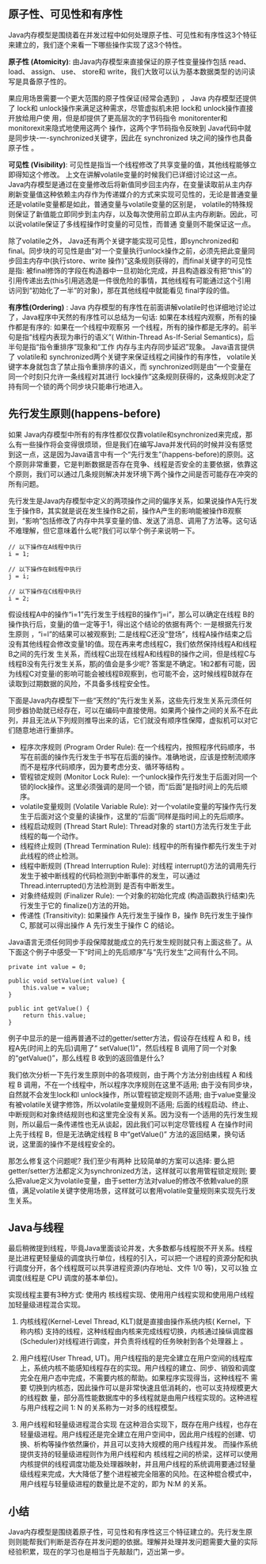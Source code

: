 
## 原子性、可见性和有序性
Java内存模型是围绕着在并发过程中如何处理原子性、可见性和有序性这3个特征来建立的，我们逐个来看一下哪些操作实现了这3个特性。

**原子性 (Atomicity)**: 由Java内存模型来直接保证的原子性变量操作包括 read、 load、 assign、 use、 store和 write，我们大致可以认为基本数据类型的访问读写是具备原子性的。

果应用场景需要一个更大范围的原子性保证(经常会遇到) ， Java 内存模型还提供了 lock和 unlock操作来满足这种需求，尽管虚拟机未把 lock和 unlock操作直接开放给用户使 用，但是却提供了更高层次的字节码指令 monitorenter和 monitorexit来隐式地使用这两个 操作，这两个字节码指令反映到 Java代码中就是同步块-一-synchronized关键字，因此在 synchronized 块之间的操作也具备原子性 。

**可见性 (Visibility)**: 可见性是指当一个线程修改了共享变量的值，其他线程能够立即得知这个修改。 上文在讲解volatile变量的时候我们已详细讨论过这一点。 Java内存模型是通过在变量修改后将新值同步回主内存，在变量读取前从主内存刷新变量值这种依赖主内存作为传递媒介的方式来实现可见性的，无论是普通变量还是volatile变量都是如此，普通变量与volatile变量的区别是， volatile的特殊规则保证了新值能立即同步到主内存，以及每次使用前立即从主内存刷新。因此，可以说volatile保证了多线程操作时变量的可见性，而普通 变量则不能保证这一点。

除了volatile之外， Java还有两个关键字能实现可见性，即synchronized和 final。同步块的可见性是由“对一个变量执行unlock操作之前，必须先把此变量同步回主内存中(执行store、write 操作)”这条规则获得的，而final关键字的可见性是指: 被final修饰的字段在构造器中一旦初始化完成，并且构造器没有把“this”的引用传递出去(this引用逃逸是一件很危险的事情，其他线程有可能通过这个引用访问到“初始化了一半”的对象)，那在其他线程中就能看见 final字段的值。

**有序性(Ordering)** : Java 内存模型的有序性在前面讲解volatile时也详细地讨论过了，Java程序中天然的有序性可以总结为一句话: 如果在本线程内观察，所有的操作都是有序的: 如果在一个线程中观察另 一个线程，所有的操作都是无序的。前半句是指“线程内表现为串行的语义”( Within-Thread As-If-Serial Semantics)，后半句是指“指令重排序”现象和“工作 内存与主内存同步延迟”现象。
Java语言提供了 volatile和 synchronized两个关键字来保证线程之间操作的有序性，
volatile关键字本身就包含了禁止指令重排序的语义，而 synchronized则是由“一个变量在同一个时刻只允许一条线程对其进行 lock操作”这条规则获得的，这条规则决定了持有同一个锁的两个同步块只能串行地进入。

## 先行发生原则(happens-before)
如果 Java内存模型中所有的有序性都仅仅靠volatile和synchronized来完成，那么有一些操作将会变得很烦琐，但是我们在编写Java并发代码的时候并没有感觉到这一点，这是因为Java语言中有一个“先行发生”(happens-before)的原则。这个原则非常重要，它是判断数据是否存在竞争、线程是否安全的主要依据，依靠这个原则，我们可以通过几条规则解决并发环境下两个操作之间是否可能存在冲突的所有问题。

先行发生是Java内存模型中定义的两项操作之间的偏序关系，如果说操作A先行发生于操作B，其实就是说在发生操作B之前，操作A产生的影响能被操作B观察到，“影响”包括修改了内存中共享变量的值、发送了消息、调用了方法等。这句话不难理解，但它意味着什么呢?我们可以举个例子来说明一下。
```
// 以下操作在A线程中执行
i = 1;

// 以下操作在B线程中执行
j = i;

// 以下操作在C线程中执行
i = 2;
```
假设线程A中的操作“i=1”先行发生于线程B的操作“j=i”，那么可以确定在线程 B的操作执行后，变量j的值一定等于1，得出这个结论的依据有两个: 一是根据先行发生原则 ，“i=l”的结果可以被观察到; 二是线程C还没“登场”，线程A操作结束之后没有其他线程会修改变量1的值。现在再来考虑线程C，我们依然保持线程A和线程B之间的先行发 生关系，而线程C出现在线程A和线程B的操作之间，但是线程C与线程B没有先行发生关系，那j的值会是多少呢? 答案是不确定。1和2都有可能，因为线程C对变量i的影响可能会被线程B观察到，也可能不会，这时候线程B就存在读取到过期数据的风险，不具备多线程安全性。

下面是Java内存模型下一些“天然的”先行发生关系，这些先行发生关系元须任何同步器协助就已经存在，可以在编码中直接使用。如果两个操作之间的关系不在此列，并且无法从下列规则推导出来的话，它们就没有顺序性保障，虚拟机可以对它们随意地进行重排序。

* 程序次序规则 (Program Order Rule): 在一个线程内，按照程序代码顺序，书写在前面的操作先行发生于书写在后面的操作。准确地说，应该是控制流顺序而不是程序代码顺序，因为要考虑分支、循环等结构 。
* 管程锁定规则 (Monitor Lock Rule): 一个unlock操作先行发生于后面对同一个锁的lock操作。这里必须强调的是同一个锁，而“后面”是指时间上的先后顺序。
* volatile变量规则 (Volatile Variable Rule): 对一个volatile变量的写操作先行发生于后面对这个变量的读操作，这里的“后面”同样是指时间上的先后顺序。
* 线程启动规则 (Thread Start Rule): Thread对象的 start()方法先行发生于此线程的每一个动作。
* 线程终止规则 (Thread Termination Rule): 线程中的所有操作都先行发生于对此线程的终止检测。
* 线程中断规则 (Thread Interruption Rule): 对线程 interrupt()方法的调用先行发生于被中断线程的代码检测到中断事件的发生，可以通过 Thread.interrupted()方法检测到 是否有中断发生。
* 对象终结规则 (Finalizer Rule): 一个对象的初始化完成 (构造函数执行结束)先行发生于它的 finalize()方法的开始。
* 传递性 (Transitivity): 如果操作 A先行发生于操作 B，操作 B先行发生于操作 C, 那就可以得出操作 A 先行发生于操作 C 的结论。

Java语言无须任何同步手段保障就能成立的先行发生规则就只有上面这些了。从下面这个例子中感受一下“时间上的先后顺序”与“先行发生”之间有什么不同。
```
private int value = 0;

public void setValue(int value) {
    this.value = value;
}

public int getValue() {
    return this.value;
}
```
例子中显示的是一组再普通不过的getter/setter方法，假设存在线程 A 和 B，线程A先(时间上的先后)调用了“ setValue(1)”，然后线程 B 调用了同一个对象的“getValue()”，那么线程 B 收到的返回值是什么?

我们依次分析一下先行发生原则中的各项规则，由于两个方法分别由线程 A 和线程 B 调用，不在一个线程中，所以程序次序规则在这里不适用; 由于没有同步块，自然就不会发生lock和l unlock操作，所以管程锁定规则不适用; 由于value变量没有被volatile关键字修饰，所以volatile变量规则不适用; 后面的线程启动、终止、中断规则和对象终结规则也和这里完全没有关系。因为没有一个适用的先行发生规则，所以最后一条传递性也无从谈起，因此我们可以判定尽管线程 A 在操作时间上先于线程 B，但是无法确定线程 B 中“getValue()” 方法的返回结果，换句话说，这里面的操作不是线程安全的。

那怎么修复这个问题呢? 我们至少有两种 比较简单的方案可以选择: 要么把 getter/setter方法都定义为synchronized方法，这样就可以套用管程锁定规则; 要么把value定义为volatile变量，由于setter方法对value的修改不依赖value的原值，满足volatile关键字使用场景，这样就可以套用volatile变量规则来实现先行发生关系。

## Java与线程
最后稍微提到线程，毕竟Java里面谈论并发，大多数都与线程脱不开关系。线程是比进程更轻量级的调度执行单位，线程的引入，可以把一个进程的资源分配和执行调度分开，各个线程既可以共享进程资源(内存地址、文件 1/0 等)，又可以独 立调度(线程是 CPU 调度的基本单位)。

实现线程主要有3种方式: 使用内 核线程实现、使用用户线程实现和使用用户线程加轻量级进程混合实现。

1. 内核线程(Kernel-Level Thread, KLT)就是直接由操作系统内核( Kernel，下称内核) 支持的线程，这种线程由内核来完成线程切换，内核通过操纵调度器(Scheduler)对线程进行调度，并负责将线程的任务映射到各个处理器上 。

2. 用户线程(User Thread, UT)。用户线程指的是完全建立在用户空间的线程库上，系统内核不能感知线程存在的实现。用户线程的建立、同步、销毁和调度完全在用户态中完成，不需要内核的帮助。如果程序实现得当，这种线程不 需要 切换到内核态，因此操作可以是非常快速且低消耗的，也可以支持规模更大的线程数 量，部分高性能数据库中的多线程就是由用户线程实现的。这种进程与用户线程之间 1: N 的关系称为一对多的线程模型。

3. 用户线程和轻量级进程混合实现
在这种泪合实现下，既存在用户线程，也存在轻量级进程。用户线程还是完全建立在用户空间中，因此用户线程的创建、切换、析构等操作依然廉价，并且可以支持大规模的用户线程并发。 而操作系统提供支持的轻量级进程则作为用户线程和内 核线程之间的桥梁，这样可以使用内核提供的线程调度功能及处理器映射，并且用户线程的系统调用要通过轻量级线程来完成，大大降低了整个进程被完全阻塞的风险。在这种棍合模式中，用户线程与轻量级进程的数量比是不定的，即为 N:M 的关系。

## 小结
Java内存模型是围绕着原子性，可见性和有序性这三个特征建立的。先行发生原则则能帮我们判断是否存在并发问题的依据。理解并处理并发问题需要大量的实际经验积累，现在的学习也是相当于先敲敲门，迈出第一步。

